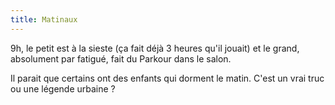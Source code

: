 ```yaml
---
title: Matinaux
---
```


9h, le petit est à la sieste (ça fait déjà 3 heures qu'il jouait) et le grand, absolument par fatigué, fait du Parkour dans le salon.

Il parait que certains ont des enfants qui dorment le matin. C'est un vrai truc ou une légende urbaine ?
